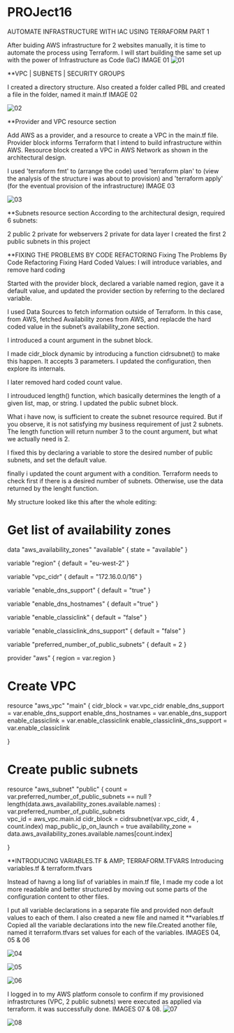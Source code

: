 # PROJect16
AUTOMATE INFRASTRUCTURE WITH IAC USING TERRAFORM PART 1

After buiding AWS infrastructure for 2 websites manually, it is time to automate the process using Terraform. I will start building the same set up with the power of Infrastructure as Code (IaC) IMAGE 01
![01](https://user-images.githubusercontent.com/91284177/163706091-bdb567fb-8d66-4fe7-9416-0af500068f57.png)

**VPC | SUBNETS | SECURITY GROUPS

I created a directory structure. Also created a folder called PBL and created a file in the folder, named it main.tf IMAGE 02

![02](https://user-images.githubusercontent.com/91284177/163706395-9094800c-367e-4a99-bed1-2dabf4c6266a.png)

**Provider and VPC resource section

Add AWS as a provider, and a resource to create a VPC in the main.tf file.
Provider block informs Terraform that I intend to build infrastructure within AWS.
Resource block created a VPC in AWS Network as shown in the architectural design.

I used 'terraform fmt' to (arrange the code) used 'terraform plan' to (view the analysis of the structure i was about to provision) and 'terraform apply'
(for the eventual provision of the infrastructure) IMAGE 03 

![03](https://user-images.githubusercontent.com/91284177/163706602-aaa245bd-efb4-4fc4-82ee-3e3191d4e93d.png)

**Subnets resource section
According to the architectural design, required 6 subnets:

2 public
2 private for webservers
2 private for data layer
I created the first 2 public subnets in this project

**FIXING THE PROBLEMS BY CODE REFACTORING
Fixing The Problems By Code Refactoring
Fixing Hard Coded Values: I will introduce variables, and remove hard coding

Started with the provider block, declared a variable named region, gave it a default value, and updated the provider section by referring to the declared variable.

I used Data Sources to fetch information outside of Terraform. In this case, from AWS, fetched Availability zones from AWS, and replacde the hard coded value in the subnet’s availability_zone section.

 I introduced a count argument in the subnet block.
 
 I made cidr_block dynamic by introducing a function cidrsubnet() to make this happen. It accepts 3 parameters. I updated the configuration, then explore its internals.

I later removed hard coded count value.

I introuduced length() function, which basically determines the length of a given list, map, or string.
I updated the public subnet block.

What i have now, is sufficient to create the subnet resource required. But if you observe, it is not satisfying my business requirement of just 2 subnets. The length function will return number 3 to the count argument, but what we actually need is 2.

I fixed this by declaring a variable to store the desired number of public subnets, and set the default value.

finally i updated the count argument with a condition. Terraform needs to check first if there is a desired number of subnets. Otherwise, use the data returned by the lenght function.

My structure looked like this after the whole editing:

# Get list of availability zones
data "aws_availability_zones" "available" {
state = "available"
}

variable "region" {
      default = "eu-west-2"
}

variable "vpc_cidr" {
    default = "172.16.0.0/16"
}

variable "enable_dns_support" {
    default = "true"
}

variable "enable_dns_hostnames" {
    default ="true" 
}

variable "enable_classiclink" {
    default = "false"
}

variable "enable_classiclink_dns_support" {
    default = "false"
}

  variable "preferred_number_of_public_subnets" {
      default = 2
}

provider "aws" {
  region = var.region
}

# Create VPC
resource "aws_vpc" "main" {
  cidr_block                     = var.vpc_cidr
  enable_dns_support             = var.enable_dns_support 
  enable_dns_hostnames           = var.enable_dns_support
  enable_classiclink             = var.enable_classiclink
  enable_classiclink_dns_support = var.enable_classiclink

}

# Create public subnets
resource "aws_subnet" "public" {
  count  = var.preferred_number_of_public_subnets == null ? length(data.aws_availability_zones.available.names) : var.preferred_number_of_public_subnets   
  vpc_id = aws_vpc.main.id
  cidr_block              = cidrsubnet(var.vpc_cidr, 4 , count.index)
  map_public_ip_on_launch = true
  availability_zone       = data.aws_availability_zones.available.names[count.index]

}


**INTRODUCING VARIABLES.TF & AMP; TERRAFORM.TFVARS
Introducing variables.tf & terraform.tfvars

Instead of havng a long lisf of variables in main.tf file, I made my code a lot more readable and better structured by moving out some parts of the configuration content to other files.

I put all variable declarations in a separate file and provided non default values to each of them. I also created a new file and named it **variables.tf
Copied all the variable declarations into the new file.Created another file, named it terraform.tfvars set values for each of the variables. IMAGES 04, 05 & 06

![04](https://user-images.githubusercontent.com/91284177/163707945-e8466cb2-45a8-4883-a0ce-212a397eeb52.png)

 ![05](https://user-images.githubusercontent.com/91284177/163707948-4c8634ae-0642-4a62-938b-56c6c36b791f.png)

![06](https://user-images.githubusercontent.com/91284177/163707950-4f44ac17-44c6-445a-9a45-cd66f04d1b91.png)

I logged in to my AWS platform console to confirm if my provisioned infrastrctures (VPC, 2 public subnets) were executed as applied via terraform. it was successfully done. IMAGES 07 & 08.
![07](https://user-images.githubusercontent.com/91284177/163708183-3c9d818f-b624-4d8d-b8aa-157cbf1cbb2f.png)

![08](https://user-images.githubusercontent.com/91284177/163708213-b7f624c9-6b52-4243-9c12-b21d0ed3c548.png)


















